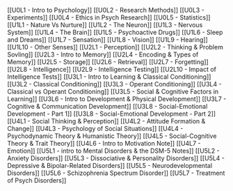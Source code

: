 [[U0L1 - Intro to Psychology]]
[[U0L2 - Research Methods]]
[[U0L3 - Experiments]]
[[U0L4 - Ethics in Psych Research]]
[[U0L5 - Statistics]]
[[U1L1 - Nature Vs Nurture]]
[[U1L2 - The Neuron]]
[[U1L3 - Nervous System]]
[[U1L4 - The Brain]]
[[U1L5 - Psychoactive Drugs]]
[[U1L6 - Sleep and Dreams]]
[[U1L7 - Sensation]]
[[U1L8 - Vision]]
[[U1L9 - Hearing]]
[[U1L10 - Other Senses]]
[[U2L1 - Perception]]
[[U2L2 - Thinking & Problem Sovling]]
[[U2L3 - Intro to Memory]]
[[U2L4 - Encoding & Types of Memory]]
[[U2L5 - Storage]]
[[U2L6 - Retrieval]]
[[U2L7 - Forgetting]]
[[U2L8 - Intelligence]]
[[U2L9 - Intelligence Testing]]
[[U2L10 - Impact of Intelligence Tests]]
[[U3L1 - Intro to Learning & Classical Conditioning]]
[[U3L2 - Classical Conditioning]]
[[U3L3 - Operant Conditioning]]
[[U3L4 - Classical vs Operant Conditioning]]
[[U3L5 - Social & Cognitive Factors in Learning]]
[[U3L6 - Intro to Development & Physical Development]]
[[U3L7 - Cognitive & Communication Development]]
[[U3L8 - Social-Emotional Development - Part 1]]
[[U3L8 - Social-Emotional Development - Part 2]]
[[U4L1 - Social Thinking & Perception]]
[[U4L2 - Attitude Formation & Change]]
[[U4L3 - Psychology of Social Situations]]
[[U4L4 - Psychodynamic Theory & Humanistic Theory]]
[[U4L5 - Social-Cognitive Theory & Trait Theory]]
[[U4L6 - Intro to Motivation Note]]
[[U4L7 - Emotion]]
[[U5L1 - intro to Mental Disorders & the DSM-5 Notes]]
[[U5L2 - Anxiety Disorders]]
[[U5L3 - Dissociative & Personality Disorders]]
[[U5L4 - Depressive & Bipolar-Related Disorders]]
[[U5L5 - Neurodevelopmental Disorders]]
[[U5L6 - Schizophrenia Spectrum Disorder]]
[[U5L7 - Treatment of Psych Disorders]]




